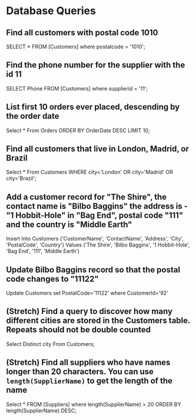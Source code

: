 # Database Queries

## Find all customers with postal code 1010

SELECT * FROM [Customers]
where postalcode = '1010';

## Find the phone number for the supplier with the id 11

SELECT Phone FROM [Customers]
where supplierid = '11';

## List first 10 orders ever placed, descending by the order date

Select * From Orders ORDER BY OrderDate DESC LIMIT 10;

## Find all customers that live in London, Madrid, or Brazil

Select * From Customers WHERE city='London' OR city='Madrid' OR city='Brazil';

## Add a customer record for "The Shire", the contact name is "Bilbo Baggins" the address is -"1 Hobbit-Hole" in "Bag End", postal code "111" and the country is "Middle Earth"

Insert Into Customers ('CustomerName', 'ContactName', 'Address', 'City', 'PostalCode', 'Country')
Values ('The Shire', 'Bilbo Baggins', '1 Hobbit-Hole', 'Bag End', '111', 'Middle Earth')

## Update Bilbo Baggins record so that the postal code changes to "11122"

Update Customers set PostalCode='11122' where CustomerId='92'

## (Stretch) Find a query to discover how many different cities are stored in the Customers table. Repeats should not be double counted

Select Distinct city From Customers;

## (Stretch) Find all suppliers who have names longer than 20 characters. You can use `length(SupplierName)` to get the length of the name

Select * FROM [Suppliers] 
where length(SupplierName) > 20 ORDER BY length(SupplierName) DESC;

